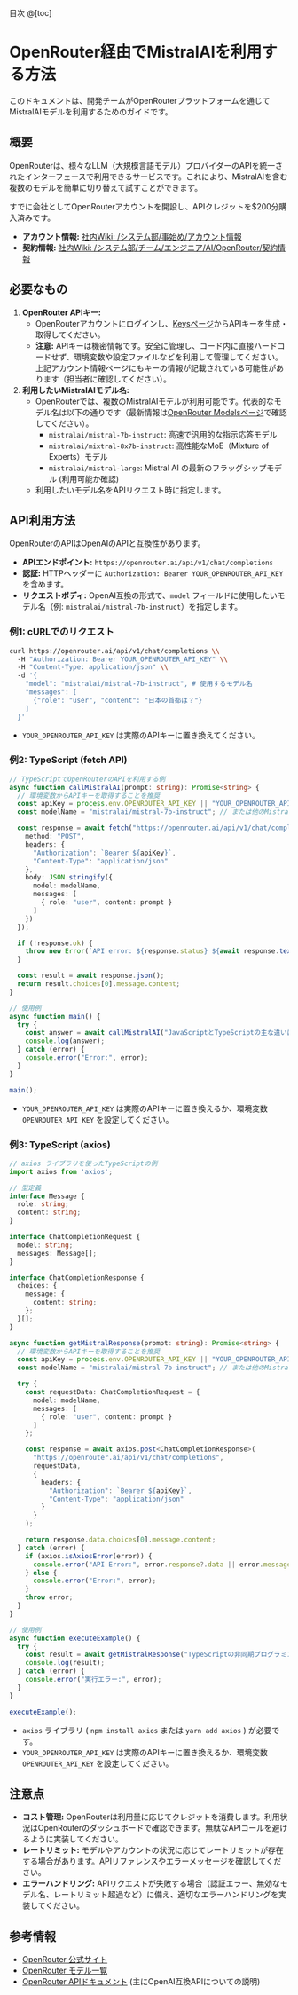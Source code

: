 目次
@[toc]

# OpenRouter経由でMistralAIを利用する方法

このドキュメントは、開発チームがOpenRouterプラットフォームを通じてMistralAIモデルを利用するためのガイドです。

## 概要

OpenRouterは、様々なLLM（大規模言語モデル）プロバイダーのAPIを統一されたインターフェースで利用できるサービスです。これにより、MistralAIを含む複数のモデルを簡単に切り替えて試すことができます。

すでに会社としてOpenRouterアカウントを開設し、APIクレジットを$200分購入済みです。

*   **アカウント情報:** [社内Wiki: /システム部/事始め/アカウント情報](https://wiki.zen-jp.info:8443/5ee7f8f76f6a1900463d2fe2)
*   **契約情報:** [社内Wiki: /システム部/チーム/エンジニア/AI/OpenRouter/契約情報](https://wiki.zen-jp.info:8443/67f333ab39ea790052f27a32)

## 必要なもの

1.  **OpenRouter APIキー:**
    *   OpenRouterアカウントにログインし、[Keysページ](https://openrouter.ai/keys)からAPIキーを生成・取得してください。
    *   **注意:** APIキーは機密情報です。安全に管理し、コード内に直接ハードコードせず、環境変数や設定ファイルなどを利用して管理してください。上記アカウント情報ページにもキーの情報が記載されている可能性があります（担当者に確認してください）。
2.  **利用したいMistralAIモデル名:**
    *   OpenRouterでは、複数のMistralAIモデルが利用可能です。代表的なモデル名は以下の通りです（最新情報は[OpenRouter Modelsページ](https://openrouter.ai/models)で確認してください）。
        *   `mistralai/mistral-7b-instruct`: 高速で汎用的な指示応答モデル
        *   `mistralai/mixtral-8x7b-instruct`: 高性能なMoE（Mixture of Experts）モデル
        *   `mistralai/mistral-large`: Mistral AI の最新のフラッグシップモデル (利用可能か確認)
    *   利用したいモデル名をAPIリクエスト時に指定します。

## API利用方法

OpenRouterのAPIはOpenAIのAPIと互換性があります。

*   **APIエンドポイント:** `https://openrouter.ai/api/v1/chat/completions`
*   **認証:** HTTPヘッダーに `Authorization: Bearer YOUR_OPENROUTER_API_KEY` を含めます。
*   **リクエストボディ:** OpenAI互換の形式で、`model` フィールドに使用したいモデル名（例: `mistralai/mistral-7b-instruct`）を指定します。

### 例1: cURLでのリクエスト

```bash
curl https://openrouter.ai/api/v1/chat/completions \\
  -H "Authorization: Bearer YOUR_OPENROUTER_API_KEY" \\
  -H "Content-Type: application/json" \\
  -d '{
    "model": "mistralai/mistral-7b-instruct", # 使用するモデル名
    "messages": [
      {"role": "user", "content": "日本の首都は？"}
    ]
  }'
```
*   `YOUR_OPENROUTER_API_KEY` は実際のAPIキーに置き換えてください。

### 例2: TypeScript (fetch API)

```typescript
// TypeScriptでOpenRouterのAPIを利用する例
async function callMistralAI(prompt: string): Promise<string> {
  // 環境変数からAPIキーを取得することを推奨
  const apiKey = process.env.OPENROUTER_API_KEY || "YOUR_OPENROUTER_API_KEY";
  const modelName = "mistralai/mistral-7b-instruct"; // または他のMistralAIモデル名

  const response = await fetch("https://openrouter.ai/api/v1/chat/completions", {
    method: "POST",
    headers: {
      "Authorization": `Bearer ${apiKey}`,
      "Content-Type": "application/json"
    },
    body: JSON.stringify({
      model: modelName,
      messages: [
        { role: "user", content: prompt }
      ]
    })
  });

  if (!response.ok) {
    throw new Error(`API error: ${response.status} ${await response.text()}`);
  }

  const result = await response.json();
  return result.choices[0].message.content;
}

// 使用例
async function main() {
  try {
    const answer = await callMistralAI("JavaScriptとTypeScriptの主な違いは何ですか？");
    console.log(answer);
  } catch (error) {
    console.error("Error:", error);
  }
}

main();
```
*   `YOUR_OPENROUTER_API_KEY` は実際のAPIキーに置き換えるか、環境変数 `OPENROUTER_API_KEY` を設定してください。

### 例3: TypeScript (axios)

```typescript
// axios ライブラリを使ったTypeScriptの例
import axios from 'axios';

// 型定義
interface Message {
  role: string;
  content: string;
}

interface ChatCompletionRequest {
  model: string;
  messages: Message[];
}

interface ChatCompletionResponse {
  choices: {
    message: {
      content: string;
    };
  }[];
}

async function getMistralResponse(prompt: string): Promise<string> {
  // 環境変数からAPIキーを取得することを推奨
  const apiKey = process.env.OPENROUTER_API_KEY || "YOUR_OPENROUTER_API_KEY";
  const modelName = "mistralai/mistral-7b-instruct"; // または他のMistralAIモデル名

  try {
    const requestData: ChatCompletionRequest = {
      model: modelName,
      messages: [
        { role: "user", content: prompt }
      ]
    };

    const response = await axios.post<ChatCompletionResponse>(
      "https://openrouter.ai/api/v1/chat/completions",
      requestData,
      {
        headers: {
          "Authorization": `Bearer ${apiKey}`,
          "Content-Type": "application/json"
        }
      }
    );

    return response.data.choices[0].message.content;
  } catch (error) {
    if (axios.isAxiosError(error)) {
      console.error("API Error:", error.response?.data || error.message);
    } else {
      console.error("Error:", error);
    }
    throw error;
  }
}

// 使用例
async function executeExample() {
  try {
    const result = await getMistralResponse("TypeScriptの非同期プログラミングについて説明してください");
    console.log(result);
  } catch (error) {
    console.error("実行エラー:", error);
  }
}

executeExample();
```
*   `axios` ライブラリ ( `npm install axios` または `yarn add axios` ) が必要です。
*   `YOUR_OPENROUTER_API_KEY` は実際のAPIキーに置き換えるか、環境変数 `OPENROUTER_API_KEY` を設定してください。

## 注意点

*   **コスト管理:** OpenRouterは利用量に応じてクレジットを消費します。利用状況はOpenRouterのダッシュボードで確認できます。無駄なAPIコールを避けるように実装してください。
*   **レートリミット:** モデルやアカウントの状況に応じてレートリミットが存在する場合があります。APIリファレンスやエラーメッセージを確認してください。
*   **エラーハンドリング:** APIリクエストが失敗する場合（認証エラー、無効なモデル名、レートリミット超過など）に備え、適切なエラーハンドリングを実装してください。

## 参考情報

*   [OpenRouter 公式サイト](https://openrouter.ai/)
*   [OpenRouter モデル一覧](https://openrouter.ai/models)
*   [OpenRouter APIドキュメント](https://openrouter.ai/docs) (主にOpenAI互換APIについての説明)
